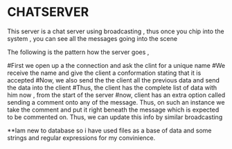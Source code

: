 # CHATSERVER
This server is a chat server using broadcasting , thus once you chip into the system , you can see all the messages going into
the scene

The following is the pattern how the server goes ,

#First we open up a the connection and ask the clint for a unique name
#We receive the name and give the client a conformation stating that it is accepted
#Now, we also send the the client all the previous data and send the data into the client
#Thus, the client has the complete list of data with him now , from the start of the server
#now, client has an extra option called sending a comment onto any of the message. Thus, on such an instance we take the comment 
and put it right beneath the message which is expected to be commented on. Thus, we can update this info by similar broadcasting

**Iam new to database so i have used files as a base of data and some strings and regular expressions for my convinience.
